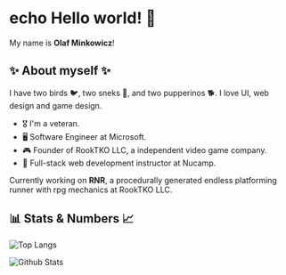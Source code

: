 # echo Hello world! 👋

 My name is **Olaf Minkowicz**!

## ✨ About myself ✨

I have two birds 🐦, two sneks 🐍, and two pupperinos 🐕. I love UI, web design and game design. 

- 🎖️ I'm a veteran.
- 🖥️ Software Engineer at Microsoft.
- :video_game: Founder of RookTKO LLC, a independent video game company.
- 🏫 Full-stack web development instructor at Nucamp.


Currently working on **RNR**, a procedurally generated endless platforming runner with rpg mechanics at RookTKO LLC.

## 📊 Stats & Numbers 📈

![Top Langs](https://github-readme-stats.vercel.app/api/top-langs/?username=RookTKO&theme=synthwave&count_private=true&layout=compact)

![Github Stats](https://github-readme-stats.vercel.app/api?username=RookTKO&show_icons=true&theme=synthwave&count_private=true) 


